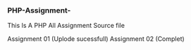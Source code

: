 ### PHP-Assignment-
This Is A PHP All Assignment Source file

Assignment 01 (Uplode sucessfull)
Assignment 02 (Complet)
